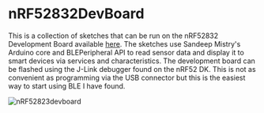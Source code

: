 # nRF52832DevBoard

This is a collection of sketches that can be run on the nRF52832 Development Board available [here](https://www.tindie.com/products/onehorse/nrf52832-development-board/). The sketches use Sandeep Mistry's Arduino core and BLEPeripheral API to read sensor data and display it to smart devices via services and characteristics. The development board can be flashed using the J-Link debugger found on the nRF52 DK. This is not as convenient as programming via the USB connector but this is the easiest way to start using BLE I have found.

![nRF52823devboard](https://d3s5r33r268y59.cloudfront.net/44691/products/thumbs/2016-08-30T21:54:55.012Z-nRF52DevBrd.top.jpg.2560x2560_q85.jpg)
